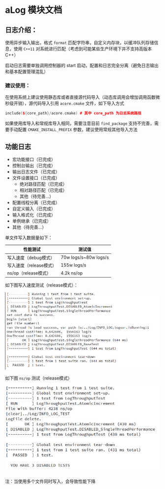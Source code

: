 # aLog 模块文档

## 日志介绍：

使用异步输入输出，格式 `format` 匹配字符串，自定义内存块，以缓冲队列存储信息，使用 `C++11` 对系统进行匹配（考虑到可能某些生产环境下并不支持高版本 C++）

启动日志需要单独调用控制器的 start 启动，配置和日志完全分离（避免日志输出和基本配置管理混乱）

### 建议使用：

在使用系统上建议使用静态库或者直接源代码导入（动态库调用会增加调用函数微秒级开销），源代码导入引用 `acore.cmake`  文件，如下导入方式
```c++
include(${core_path}/acore.cmake) # 其中 core_path 为日志系统路径
```

如果使用库导入和常规库导入相同，需要注意目前 `find_package` 支持不完善，需要手动配置 `CMAKE_INSTALL_PREFIX` 参数，建议使用常规其他导入方法

## 功能日志

- 宏功能接口（已完成）
- 控制台输出（已完成）
- 输出日志文件（已完成）
- 文件设置接口（已完成）
    - 绝对路径匹配（已完成）
    - 相对路径匹配（已完成）
    - 其他（待完善...）
- 配置线程分离（已完成）
- 自定义输入（已完成）
- 输入格式化（已完成）
- 单例继承（已完成）
- 其他（待完善...）

单文件写入数据量如下：

 性能测试 | 测试值 |
| ----------- | ----------- |
| 写入速度（debug模式） | 70w logs/s~80w logs/s |
| 写入速度（release模式）| 155w logs/s |
| ns/op（release模式）| 4.2k ns/op |

如下图写入速度测试（release模式）：

![图片 speed ](../img/test-Release.png)

如下图 `ns/op` 测试（release模式）

![图片 ns/op](../img/test-Release-ns_op.png)

注：当使用多个文件同时写入，会导致性能下降